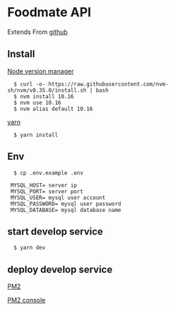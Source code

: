 # Foodmate API

Extends From [github](https://github.com/aszx87410/nodejs_simple_chatroom)

## Install

[Node version manager](https://github.com/nvm-sh/nvm)

```
  $ curl -o- https://raw.githubusercontent.com/nvm-sh/nvm/v0.35.0/install.sh | bash
  $ nvm install 10.16
  $ nvm use 10.16
  $ nvm alias default 10.16
```

[yarn](https://yarnpkg.com/lang/en/docs/install/#mac-stable)

```
  $ yarn install
```

## Env

```
  $ cp .env.example .env
```

```
 MYSQL_HOST= server ip
 MYSQL_PORT= server port
 MYSQL_USER= mysql user account
 MYSQL_PASSWORD= mysql user password
 MYSQL_DATABASE= mysql database name
```

## start develop service

```
  $ yarn dev
```

## deploy develop service

[PM2](https://pm2.keymetrics.io/docs/usage/quick-start/)

[PM2 console](https://pm2.io/)